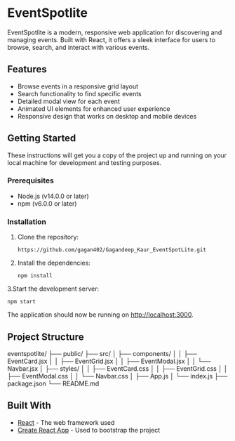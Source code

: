 # EventSpotlite

EventSpotlite is a modern, responsive web application for discovering and managing events. Built with React, it offers a sleek interface for users to browse, search, and interact with various events.

## Features

- Browse events in a responsive grid layout
- Search functionality to find specific events
- Detailed modal view for each event
- Animated UI elements for enhanced user experience
- Responsive design that works on desktop and mobile devices

## Getting Started

These instructions will get you a copy of the project up and running on your local machine for development and testing purposes.

### Prerequisites
- Node.js (v14.0.0 or later)
- npm (v6.0.0 or later)

### Installation

1. Clone the repository:
   ```
   https://github.com/gagan402/Gagandeep_Kaur_EventSpotLite.git
   ```

2. Install the dependencies:
   ```
   npm install
   ```

3.Start the development server:
   ```
   npm start
   ```

The application should now be running on [http://localhost:3000](http://localhost:3000).

## Project Structure
eventspotlite/
├── public/
├── src/
│ ├── components/
│ │ ├── EventCard.jsx
│ │ ├── EventGrid.jsx
│ │ ├── EventModal.jsx
│ │ └── Navbar.jsx
│ ├── styles/
│ │ ├── EventCard.css
│ │ ├── EventGrid.css
│ │ ├── EventModal.css
│ │ └── Navbar.css
│ ├── App.js
│ └── index.js
├── package.json
└── README.md

## Built With

- [React](https://reactjs.org/) - The web framework used
- [Create React App](https://create-react-app.dev/) - Used to bootstrap the project
